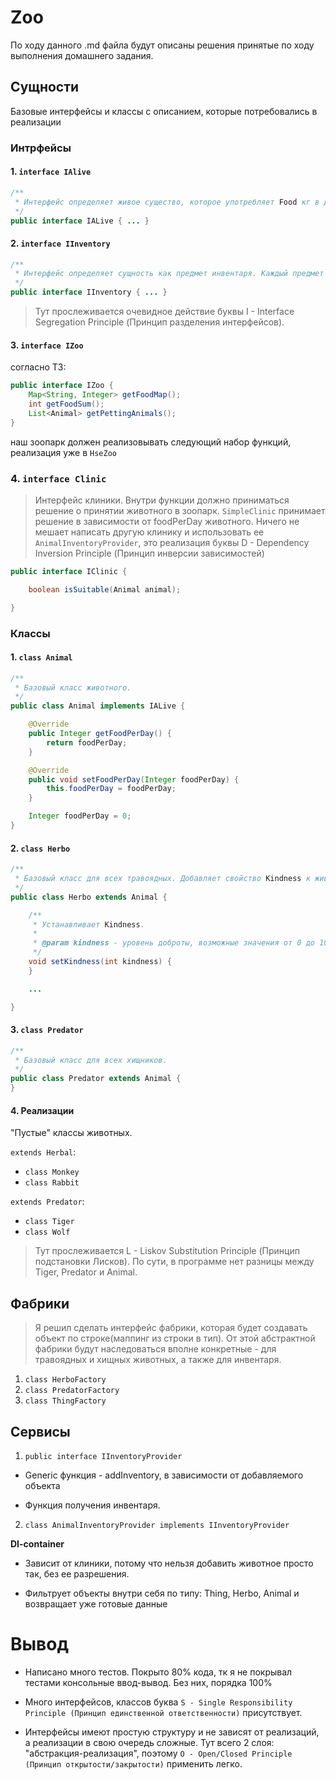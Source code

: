 # Zoo

По ходу данного .md файла будут описаны решения принятые по ходу выполнения
домашнего задания.

## Сущности

Базовые интерфейсы и классы с описанием, которые потребовались в реализации

### Интрфейсы

#### 1. `interface IAlive`

```java
/**
 * Интерфейс определяет живое существо, которое употребляет Food кг в день.
 */
public interface IALive { ... }
```

#### 2. `interface IInventory`

```java
/**
 * Интерфейс определяет сущность как предмет инвентаря. Каждый предмет инвентаря должен иметь Number.
 */
public interface IInventory { ... }
```

> Тут прослеживается очевидное действие буквы I - Interface Segregation Principle (Принцип разделения интерфейсов).

#### 3. `interface IZoo`

согласно ТЗ:

```java
public interface IZoo {
    Map<String, Integer> getFoodMap();
    int getFoodSum();
    List<Animal> getPettingAnimals();
}
```

наш зоопарк должен реализовывать следующий набор функций, реализация уже в `HseZoo`

### 4. `interface Clinic`

> Интерфейс клиники. Внутри функции должно приниматься решение о принятии
животного в зоопарк. `SimpleClinic` принимает решение в зависимости от
foodPerDay животного. Ничего не мешает написать другую клинику и использовать
ее `AnimalInventoryProvider`, это реализация буквы D - Dependency Inversion
Principle (Принцип инверсии зависимостей)

```java
public interface IClinic {

    boolean isSuitable(Animal animal);

}
```

### Классы

#### 1. `class Animal`
```java
/**
 * Базовый класс животного.
 */
public class Animal implements IALive {

    @Override
    public Integer getFoodPerDay() {
        return foodPerDay;
    }

    @Override
    public void setFoodPerDay(Integer foodPerDay) {
        this.foodPerDay = foodPerDay;
    }

    Integer foodPerDay = 0;
}
```
#### 2. `class Herbo`
```java
/**
 * Базовый класс для всех травоядных. Добавляет свойство Kindness к животному.
 */
public class Herbo extends Animal {

    /**
     * Устанавливает Kindness.
     *
     * @param kindness - уровень доброты, возможные значения от 0 до 10
     */
    void setKindness(int kindness) {
    }

    ...

}
```
#### 3. `class Predator`
```java
/**
 * Базовый класс для всех хищников.
 */
public class Predator extends Animal {
}
```
#### 4. Реализации
"Пустые" классы животных.

`extends Herbal`:
- `class Monkey`
- `class Rabbit`

`extends Predator`:
- `class Tiger`
- `class Wolf`

> Тут прослеживается L - Liskov Substitution Principle (Принцип подстановки Лисков). По сути, в программе нет разницы между Tiger, Predator и Animal.

## Фабрики

> Я решил сделать интерфейс фабрики, которая будет создавать объект по
строке(маппинг из строки в тип). От этой абстрактной фабрики будут наследоваться
вполне конкретные - для травоядных и хищных животных, а также для инвентаря.

1. `class HerboFactory`
2. `class PredatorFactory`
3. `class ThingFactory`

## Сервисы

1. `public interface IInventoryProvider`

- Generic функция - addInventory, в зависимости от добавляемого объекта

- Функция получения инвентаря.

2. `class AnimalInventoryProvider implements IInventoryProvider`

**DI-container**

- Зависит от клиники, потому что нельзя добавить животное просто так,
  без ее разрешения.

- Фильтрует объекты внутри себя по типу: Thing, Herbo, Animal и возвращает уже готовые данные

# Вывод

- Написано много тестов. Покрыто 80% кода, тк я не покрывал тестами консольные ввод-вывод. Без них, порядка 100%

- Много интерфейсов, классов буква `S - Single Responsibility Principle (Принцип единственной ответственности)` присутствует.

- Интерфейсы имеют простую структуру и не зависят от реализаций, а реализации в свою очередь сложные. Тут всего 2 слоя: "абстракция-реализация", поэтому `O - Open/Closed Principle (Принцип открытости/закрытости)` применить легко.

